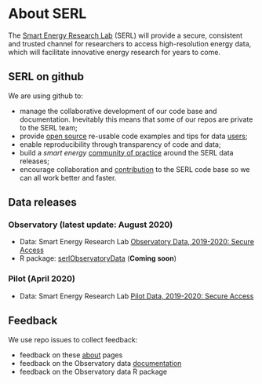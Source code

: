 # About SERL
The [Smart Energy Research Lab](https://serl.ac.uk/) (SERL) will provide a secure, consistent and trusted channel for researchers to access high-resolution energy data, which will facilitate innovative energy research for years to come.

## SERL on github
We are using github to:

 * manage the collaborative development of our code base and documentation. Inevitably this means that some of our repos are private to the SERL team;
 * provide [open source](https://opensource.guide/) re-usable code examples and tips for data [users](https://opensource.guide/finding-users/);
 * enable reproducibility through transparency of code and data;
 * build a *smart energy* [community of practice](https://opensource.guide/building-community/) around the SERL data releases;
 * encourage collaboration and [contribution](https://opensource.guide/how-to-contribute/) to the SERL code base so we can all work better and faster.

## Data releases

### Observatory (latest update: August 2020)

 * Data: Smart Energy Research Lab [Observatory Data, 2019-2020: Secure Access](https://beta.ukdataservice.ac.uk/datacatalogue/studies/study?id=8666)
 * R package: [serlObservatoryData](https://github.com/smartEnergyResearchLab/observatoryData) (**Coming soon**)

### Pilot (April 2020)

 * Data: Smart Energy Research Lab [Pilot Data, 2019-2020: Secure Access](https://beta.ukdataservice.ac.uk/datacatalogue/studies/study?id=8643)

## Feedback

We use repo issues to collect feedback:

 * feedback on these [about](https://github.com/smartEnergyResearchLab/about/issues) pages
 * feedback on the Observatory data [documentation](https://github.com/smartEnergyResearchLab/observatoryData/issues?q=is%3Aissue+is%3Aopen+label%3Adocumentation)
 * feedback on the Observatory data R package
